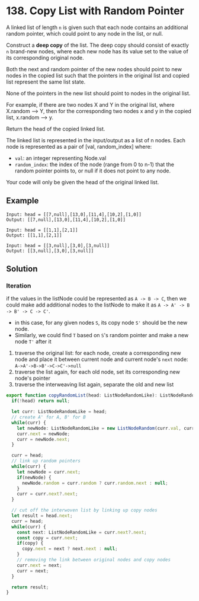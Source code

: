# 138. Copy List with Random Pointer

A linked list of length `n` is given such that each node contains an additional random pointer, 
which could point to any node in the list, or null.

Construct a **deep copy** of the list. The deep copy should consist of exactly `n` brand-new nodes, where each new node has its value set to the value of its corresponding original node. 

Both the next and random pointer of the new nodes should point to new nodes in the copied list such that the pointers in the original list and copied list represent the same list state. 

None of the pointers in the new list should point to nodes in the original list.

For example, if there are two nodes X and Y in the original list, where X.random --> Y, then for the corresponding two nodes x and y in the copied list, x.random --> y.

Return the head of the copied linked list.

The linked list is represented in the input/output as a list of n nodes. Each node is represented as a pair of [val, random_index] where:

* `val`: an integer representing Node.val
* `random_index`: the index of the node (range from 0 to n-1) that the random pointer points to, or null if it does not point to any node.

Your code will only be given the head of the original linked list.



## Example

```
Input: head = [[7,null],[13,0],[11,4],[10,2],[1,0]]
Output: [[7,null],[13,0],[11,4],[10,2],[1,0]]
```

```
Input: head = [[1,1],[2,1]]
Output: [[1,1],[2,1]]
```

```
Input: head = [[3,null],[3,0],[3,null]]
Output: [[3,null],[3,0],[3,null]]
```


## Solution

### Iteration
if the values in the listNode could be represented as `A -> B -> C`, 
then we could make add additional nodes to the listNode to make it as `A -> A' -> B -> B' -> C -> C'`.

* in this case, for any given nodes `S`, its copy node `S'` should be the new node.
* Similarly, we could find `T` based on `S`'s random pointer and make a new node `T'` after it


1. traverse the original list: for each node, create a corresponding new node and place it between current node and current node's `next` node: `A->A'->B->B'->C->C'->null` 
2. traverse the list again, for each old node, set its corresponding new node's pointer
3. traverse the interweaving list again, separate the old and new list

```ts
export function copyRandomList(head: ListNodeRandomLike): ListNodeRandomLike {
  if(!head) return null;

  let curr: ListNodeRandomLike = head;
  // create A' for A, B' for B
  while(curr) {
    let newNode: ListNodeRandomLike = new ListNodeRandom(curr.val, curr.next);
    curr.next = newNode;
    curr = newNode.next;
  }

  curr = head;
  // link up random pointers
  while(curr) {
    let newNode = curr.next;
    if(newNode) {
      newNode.random = curr.random ? curr.random.next : null;
    }
    curr = curr.next?.next;
  }

  // cut off the interwoven list by linking up copy nodes
  let result = head.next;
  curr = head;
  while(curr) {
    const next: ListNodeRandomLike = curr.next?.next;
    const copy = curr.next;
    if(copy) {
      copy.next = next ? next.next : null;
    }
    // removing the link between original nodes and copy nodes
    curr.next = next;
    curr = next;
  }

  return result;
}
```
